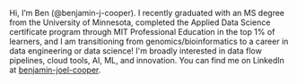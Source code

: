 Hi, I’m Ben (@benjamin-j-cooper). I recently graduated with an MS degree from the University of Minnesota, completed the Applied Data Science certificate program through MIT Professional Education in the top 1% of learners, and I am transitioning from genomics/bioinformatics to a career in data engineering or data science! I'm broadly interested in data flow pipelines, cloud tools, AI, ML, and innovation. You can find me on LinkedIn at [benjamin-joel-cooper](https://www.linkedin.com/in/benjamin-joel-cooper/).

<!---
benjamin-j-cooper/benjamin-j-cooper is a ✨ special ✨ repository because its `README.md` (this file) appears on your GitHub profile.
You can click the Preview link to take a look at your changes.
--->
